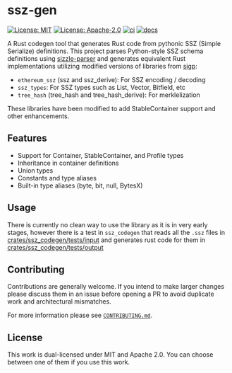 # ssz-gen

[![License: MIT](https://img.shields.io/badge/License-MIT-blue.svg)](https://opensource.org/licenses/MIT)
[![License: Apache-2.0](https://img.shields.io/badge/License-Apache-blue.svg)](https://opensource.org/licenses/apache-2-0)
[![ci](https://github.com/alpenlabs/ssz-gen/actions/workflows/lint.yml/badge.svg?event=push)](https://github.com/alpenlabs/ssz-gen/actions)
[![docs](https://img.shields.io/badge/docs-docs.rs-orange)](https://docs.rs/ssz-gen)

A Rust codegen tool that generates Rust code from pythonic SSZ (Simple Serialize) definitions. This project parses Python-style SSZ schema definitions using [sizzle-parser](https://codeberg.org/treyd/sizzle-parser/) and generates equivalent Rust implementations utilizing modified versions of libraries from [sigp](https://github.com/sigp):

- `ethereum_ssz` (ssz and ssz_derive): For SSZ encoding / decoding
- `ssz_types`: For SSZ types such as List, Vector, Bitfield, etc
- `tree_hash` (tree_hash and tree_hash_derive): For merklelization

These libraries have been modified to add StableContainer support and other enhancements.

## Features

- Support for Container, StableContainer, and Profile types
- Inheritance in container definitions
- Union types
- Constants and type aliases
- Built-in type aliases (byte, bit, null, BytesX)

## Usage

There is currently no clean way to use the library as it is in very early stages, however there is a test in `ssz_codegen` that reads all the `.ssz` files in [crates/ssz_codegen/tests/input](crates/ssz_codegen/tests/input) and generates rust code for them in [crates/ssz_codegen/tests/output](crates/ssz_codegen/tests/output)

## Contributing

Contributions are generally welcome.
If you intend to make larger changes please discuss them in an issue
before opening a PR to avoid duplicate work and architectural mismatches.

For more information please see [`CONTRIBUTING.md`](/CONTRIBUTING.md).

## License

This work is dual-licensed under MIT and Apache 2.0.
You can choose between one of them if you use this work.
